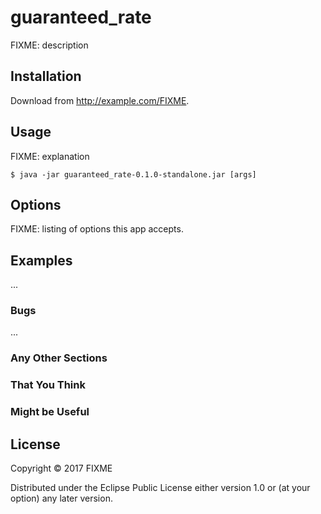 # guaranteed_rate

FIXME: description

## Installation

Download from http://example.com/FIXME.

## Usage

FIXME: explanation

    $ java -jar guaranteed_rate-0.1.0-standalone.jar [args]

## Options

FIXME: listing of options this app accepts.

## Examples

...

### Bugs

...

### Any Other Sections
### That You Think
### Might be Useful

## License

Copyright © 2017 FIXME

Distributed under the Eclipse Public License either version 1.0 or (at
your option) any later version.
